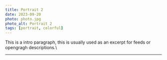```yaml
---
title: Portrait 2
date: 2023-09-20
photo: photo.jpg
photo_alt: Portrait 2
tags: [portrait, colorful]
---
```


This is a intro paragraph, this is usually used as an excerpt for feeds or opengragh descriptions.\

---
